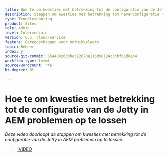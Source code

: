 ```yaml
---
title: Hoe te om kwesties met betrekking tot de configuratie van de Jetty in AEM problemen op te lossen
description: Stappen om kwesties met betrekking tot havenconfiguratie te onderzoeken
type: Troubleshooting
product: Sites
role: Admin
level: Intermediate
version: 6.5, cloud-service
feature: Gereedschappen voor ontwikkelaars
topic: Beheer
index: y
source-git-commit: 65a40826d3be322673e116d98124c3cbfb1d6eb4
workflow-type: tm+mt
source-wordcount: '46'
ht-degree: 0%

---
```


# Hoe te om kwesties met betrekking tot de configuratie van de Jetty in AEM problemen op te lossen

*Deze video doorloopt de stappen om kwesties met betrekking tot de configuratie van de Jetty in AEM problemen op te lossen.*

>[!VIDEO](https://video.tv.adobe.com/v/335470?quality=9&learn=on)

